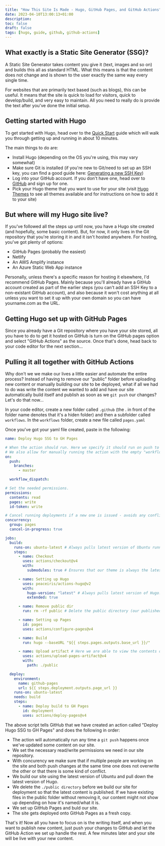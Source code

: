 ```yaml
---
title: "How This Site Is Made - Hugo, GitHub Pages, and GitHub Actions"
date: 2023-04-10T13:00:13+01:00
description:
toc: false
draft: false
tags: [hugo, guide, github, github-actions]
---
```

## What exactly is a Static Site Generator (SSG)?
A Static Site Generator takes content you give it (text, images and so on) and builds this all as standard HTML. What this means is that the content does not change and is shown to the user exactly the same way every single time.

For websites that are primarily text based (such as blogs), this can be useful. It means that the site is quick to load for visitors, quick to develop/build, and very easy to maintain. All you need to really do is provide the text after you've done the initial setup.

## Getting started with Hugo

To get started with Hugo, head over to the [Quick Start](https://gohugo.io/getting-started/quick-start/) guide which will walk you through getting up and running in about 10 minutes. 

The main things to do are:

- Install Hugo (depending on the OS you're using, this may vary somewhat)
- Make sure Git is installed (if you're new to Git/need to set up an SSH key, you can find a good guide here: [Generating a new SSH Key](https://docs.github.com/en/authentication/connecting-to-github-with-ssh/generating-a-new-ssh-key-and-adding-it-to-the-ssh-agent))
- Log into your GitHub account. If you don't have one, head over to [GitHub](https://github.com) and sign up for one.
- Pick your Hugo theme that you want to use for your site (visit [Hugo Themes](https://themes.gohugo.io/) to see all themes available and for instructions on how to add it to your site)

## But where will my Hugo site live?

If you've followed all the steps up until now, you have a Hugo site created (and hopefully, some basic content). But, for now, it only lives in the Git repository that you're storing it in and it isn't hosted anywhere. For hosting, you've got plenty of options:

- GitHub Pages (probably the easiest)
- Netlify
- An AWS Amplify instance
- An Azure Static Web App instance

Personally, unless there's a specific reason for hosting it elsewhere, I'd recommend GitHub Pages. Mainly because you'll already have a GitHub account created as part of the earlier steps (you can't add an SSH Key to a non-existant GitHub account), and also because it won't cost anything at all unless you want to set it up with your own domain so you can have yourname.com as the URL.

## Getting Hugo set up with GitHub Pages

Since you already have a Git repository where you have your site stored, all you have to do to get it hosted on GitHub is turn on the GitHub pages option and select "GitHub Actions" as the source. Once that's done, head back to your code editor for the next section...

## Pulling it all together with GitHub Actions

Why don't we we make our lives a little easier and automate the entire process? Instead of having to remove our "public" folder before uploading new content or manually building our site to be deployed, what if all we had to do was write the content we wanted to add and have our site automatically build itself and publish as soon as we ```git push``` our changes? Let's do that now...

In your code editor, create a new folder called ```.github``` (the . in front of the folder name denotes that it's a hiden folder) and then a subfolder called ```workflows```. In the ```workflows``` folder, create a new file called ```pages.yaml```

Once you've got your yaml file created, paste in the following:

```yaml 
name: Deploy Hugo SSG to GH Pages

# When the action should run. Here we specify it should run on push to main branch.
# We also allow for manually running the action with the empty "workflow_dispatch".
on:
  push:
    branches:
      - master

  workflow_dispatch:

# Set the needed permissions.
permissions:
  contents: read
  pages: write
  id-token: write

# Cancel running deployments if a new one is issued - avoids any conflicts or overwriting content.
concurrency:
  group: pages
  cancel-in-progress: true

jobs:
  build:
    runs-on: ubuntu-latest # Always pulls latest version of Ubuntu runner.
    steps:
      - name: Checkout
        uses: actions/checkout@v4
        with:
          submodules: true # Ensures that our theme is always the latest stable version.

      - name: Setting up Hugo
        uses: peaceiris/actions-hugo@v2
        with:
          hugo-version: "latest" # Always pulls latest version of Hugo.
          extended: true

      - name: Remove public dir
        run: rm -rf public # Delete the public directory (our published output folder - ./public) before build so stale content is not kept.

      - name: Setting up Pages
        id: pages
        uses: actions/configure-pages@v4

      - name: Build
        run: hugo --baseURL "${{ steps.pages.outputs.base_url }}/"

      - name: Upload artifact # Here we are able to view the contents of our site at the time of deploy - it will be kept for a short while before deletion.
        uses: actions/upload-pages-artifact@v4
        with:
          path: ./public

  deploy:
    environment:
      name: github-pages
      url: ${{ steps.deployment.outputs.page_url }}
    runs-on: ubuntu-latest
    needs: build
    steps:
      - name: Deploy build to GH Pages
        id: deployment
        uses: actions/deploy-pages@v4
```
The above script tells GitHub that we have created an action called "Deploy Hugo SSG to GH Pages" and does the following in order:

- The action will automatically run any time a ```git push``` happens once we've updated some content on our site.
- We set the necessary read/write permissions we need in our site repository.
- With concurency we make sure that if multiple people are working on the site and both push changes at the same time one does not overwrite the other or that there is some kind of conflict.
- We build our site using the latest version of Ubuntu and pull down the latest version of Hugo.
- We delete the ```./public directory``` before we build our site for deployment so that the latest content is published. If we have existing files in the public folder without removing it, our content might not show up depending on how it's named/what it is.
- We set up GitHub Pages and buld our site.
- The site gets deployed onto GitHub Pages as a fresh copy.

That's it! Now all you have to focus on is the writing itself, and when you want to publish new content, just push your changes to GitHub and let the GitHub Action we set up handle the rest. A few minutes later and your site will be live with your new content.

